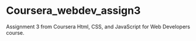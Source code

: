 # Coursera_webdev_assign3
Assignment 3 from Coursera Html, CSS, and JavaScript for Web Developers course.
